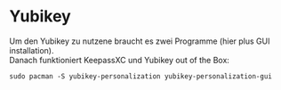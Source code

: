 # Yubikey

Um den Yubikey zu nutzene braucht es zwei Programme (hier plus GUI installation).<br>
Danach funktioniert KeepassXC und Yubikey out of the Box:<br>

````
sudo pacman -S yubikey-personalization yubikey-personalization-gui     
````
